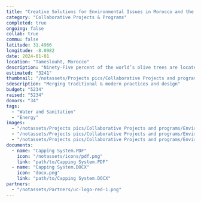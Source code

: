 ```yaml
---
title: "Creative Solutions for Environmental Issues in Morocco and the Mediterranean Region"
category: "Collaborative Projects & Programs"
completed: true
ongoing: false
collab: true
commu: false
latitude: 31.4966
longitude: -8.0982
date: 2024-01-01
location: "Tameslouht, Morocco"
description: "Ninety-Five percent of the world’s olive trees are located in the Mediterranean region. As a result, many municipalities suffer from finding a solution to the wastewater (OWW) produced by olive oil production. The Marrakech-Safi region has additional environmental challenges within the artisanal sector, particularly in Tameslouht. Due to its arid climate, wood is scarce, which forces potters to burn tires to power their kilns. When considering alternative designs for Tameslouht’s pottery sector it is important to consciously merge traditional with modern practice and design. The EnergyXchange case study was the cornerstone of the thesis and the starting point for the development of Tameslouht’s own waste-powered kiln project utilizing methane gas that uses OWW as a substrate for production and solid was  te for combustion."
estimated: "3241"
thumbnail: "/notassets/Projects pics/Collaborative Projects and programs/Environemtal Issues/pic1.webp"
sdescription: "Merging traditional & modern practices and design"
budget: "5234"
raised: "5234"
donors: "34"
tags:
  - "Water and Sanitation"
  - "Energy"
images:
  - "/notassets/Projects pics/Collaborative Projects and programs/Environemtal Issues/pic1.webp"
  - "/notassets/Projects pics/Collaborative Projects and programs/Environemtal Issues/pic2.webp"
  - "/notassets/Projects pics/Collaborative Projects and programs/Environemtal Issues/pic3.webp"
documents:
  - name: "Capping System.PDF"
    icon: "/notassets/icons/pdf.png"
    link: "path/to/Capping System.PDF"
  - name: "Capping System.DOCX"
    icon: "docx.png"
    link: "path/to/Capping System.DOCX"
partners:
  - "/notassets/Partners/uc-logo-red-1.png"
---
```

